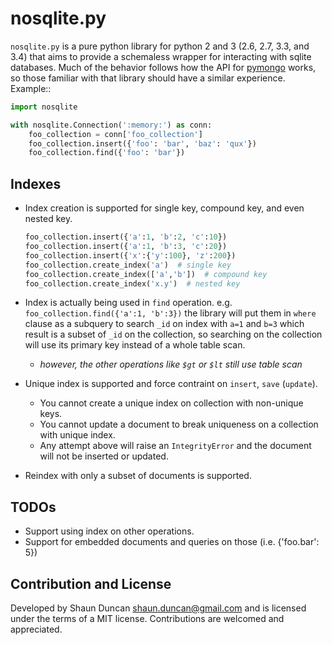 nosqlite.py
===========

``nosqlite.py`` is a pure python library for python 2 and 3 (2.6, 2.7, 3.3, and 3.4)
that aims to provide a schemaless wrapper for interacting with sqlite databases.
Much of the behavior follows how the API for [pymongo](http://api.mongodb.org/python/current)
works, so those familiar with that library should have a similar experience. Example::

```python
import nosqlite

with nosqlite.Connection(':memory:') as conn:
    foo_collection = conn['foo_collection']
    foo_collection.insert({'foo': 'bar', 'baz': 'qux'})
    foo_collection.find({'foo': 'bar'})
```

Indexes
-------
- Index creation is supported for single key, compound key, and even nested key.

  ```python
  foo_collection.insert({'a':1, 'b':2, 'c':10})
  foo_collection.insert({'a':1, 'b':3, 'c':20})
  foo_collection.insert({'x':{'y':100}, 'z':200})
  foo_collection.create_index('a')  # single key
  foo_collection.create_index(['a','b'])  # compound key
  foo_collection.create_index('x.y')  # nested key
  ```

- Index is actually being used in `find` operation.
  e.g. `foo_collection.find({'a':1, 'b':3})` the library will put them in `where`
  clause as a subquery to search `_id` on index with `a=1` and `b=3` which result
  is a subset of `_id` on the collection, so searching on the collection will use
  its primary key instead of a whole table scan.
  
  - *however, the other operations like `$gt` or `$lt` still use table scan*

- Unique index is supported and force contraint on `insert`, `save` (`update`).
  - You cannot create a unique index on collection with non-unique keys.
  - You cannot update a document to break uniqueness on a collection with unique index.
  - Any attempt above will raise an `IntegrityError` and the document will not be
    inserted or updated.

 - Reindex with only a subset of documents is supported.

TODOs
-----
- Support using index on other operations.
- Support for embedded documents and queries on those (i.e. {'foo.bar': 5})


Contribution and License
------------------------
Developed by Shaun Duncan <shaun.duncan@gmail.com> and is licensed under the
terms of a MIT license. Contributions are welcomed and appreciated.
